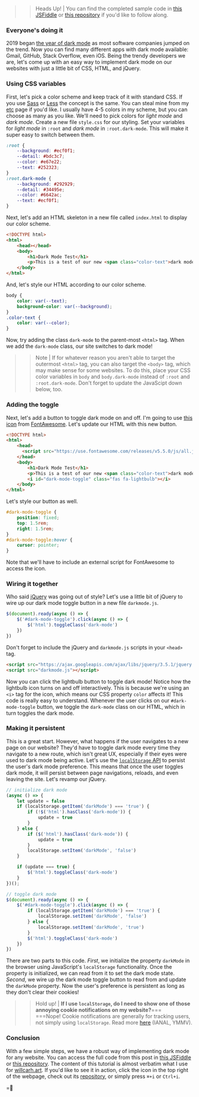 >> Heads Up! | You can find the completed sample code in [this JSFiddle](https://jsfiddle.net/wcarhart/kzgr1tja/40/) or [this repository](https://github.com/wcarhart/willcarh.art-snippets/tree/master/the-easy-way-to-add-dark-mode-to-your-website) if you'd like to follow along.


### Everyone's doing it
2019 began [the year of dark mode](https://www.theverge.com/2019/3/15/18261967/dark-mode-battery-saving-feature-apps-os-platforms-developments) as most software companies jumped on the trend. Now you can find many different apps with dark mode available: Gmail, GitHub, Stack Overflow, even iOS. Being the trendy developers we are, let's come up with an easy way to implement dark mode on our websites with just a little bit of CSS, HTML, and jQuery.

### Using CSS variables
First, let's pick a color scheme and keep track of it with standard CSS. If you use [Sass](https://sass-lang.com/) or [Less](http://lesscss.org/) the concept is the same. You can steal mine from my [etc]({{src:etc}}) page if you'd like. I usually have 4-5 colors in my scheme, but you can choose as many as you like.
We'll need to pick colors for _light mode_ and _dark mode_. Create a new file `style.css` for our styling. Set your variables for _light mode_ in `:root` and _dark mode_ in `:root.dark-mode`. This will make it super easy to switch between them.
```css
:root {
    --background: #ecf0f1;
    --detail: #bdc3c7;
    --color: #e67e22;
    --text: #252323;
}
:root.dark-mode {
    --background: #292929;
    --detail: #34495e;
    --color: #6642ac;
    --text: #ecf0f1;
}
```
Next, let's add an HTML skeleton in a new file called `index.html` to display our color scheme.
```html
<!DOCTYPE html>
<html>
    <head></head>
    <body>
        <h1>Dark Mode Test</h1>
        <p>This is a test of our new <span class="color-text">dark mode</span>!</p>
    </body>
</html>
```
And, let's style our HTML according to our color scheme.
```css
body {
    color: var(--text);
    background-color: var(--background);
}
.color-text {
    color: var(--color);
}
```
Now, try adding the class `dark-mode` to the parent-most `<html>` tag. When we add the `dark-mode` class, our site switches to dark mode!
>> Note | If for whatever reason you aren't able to target the outermost `<html>` tag, you can also target the `<body>` tag, which may make sense for some websites. To do this, place your CSS color variables in `body` and `body.dark-mode` instead of `:root` and `:root.dark-mode`. Don't forget to update the JavaScipt down below, too.


### Adding the toggle
Next, let's add a button to toggle dark mode on and off. I'm going to use [this icon](https://fontawesome.com/icons/lightbulb?style=solid) from [FontAwesome](https://fontawesome.com/). Let's update our HTML with this new button.
```html
<!DOCTYPE html>
<html>
    <head>
      <script src="https://use.fontawesome.com/releases/v5.5.0/js/all.js"></script>
    </head>
    <body>
        <h1>Dark Mode Test</h1>
        <p>This is a test of our new <span class="color-text">dark mode!</span></p>
        <i id="dark-mode-toggle" class="fas fa-lightbulb"></i>
    </body>
</html>
```
Let's style our button as well.
```css
#dark-mode-toggle {
    position: fixed;
    top: 1.5rem;
    right: 1.5rem;
}
#dark-mode-toggle:hover {
    cursor: pointer;
}
```
Note that we'll have to include an external script for FontAwesome to access the icon.

### Wiring it together
Who said [jQuery](https://jquery.com/) was going out of style? Let's use a little bit of jQuery to wire up our dark mode toggle button in a new file `darkmode.js`.
```javascript
$(document).ready(async () => {
    $('#dark-mode-toggle').click(async () => {
        $('html').toggleClass('dark-mode')
    })
})
```
Don't forget to include the jQuery and `darkmode.js` scripts in your `<head>` tag.
```html
<script src="https://ajax.googleapis.com/ajax/libs/jquery/3.5.1/jquery.min.js"></script>
<script src="darkmode.js"></script>
```
Now you can click the lightbulb button to toggle dark mode! Notice how the lightbulb icon turns on and off interactively. This is because we're using an `<i>` tag for the icon, which means our CSS property `color` affects it!
This code is really easy to understand. Whenever the user clicks on our `#dark-mode-toggle` button, we toggle the `dark-mode` class on our HTML, which in turn toggles the dark mode.

### Making it persistent
This is a great start. However, what happens if the user navigates to a new page on our website? They'd have to toggle dark mode every time they navigate to a new route, which isn't great UX, especially if their eyes were used to dark mode being active.
Let's use the [`localStorage` API](https://developer.mozilla.org/en-US/docs/Web/API/Window/localStorage) to persist the user's dark mode preference. This means that once the user toggles dark mode, it will persist between page navigations, reloads, and even leaving the site. Let's revamp our jQuery.
```javascript
// initialize dark mode
(async () => {
    let update = false
    if (localStorage.getItem('darkMode') === 'true') {
        if (!$('html').hasClass('dark-mode')) {
            update = true
        }
    } else {
        if ($('html').hasClass('dark-mode')) {
            update = true
        }
        localStorage.setItem('darkMode', 'false')
    }

    if (update === true) {
        $('html').toggleClass('dark-mode')
    }
})();

// toggle dark mode
$(document).ready(async () => {
    $('#dark-mode-toggle').click(async () => {
        if (localStorage.getItem('darkMode') === 'true') {
            localStorage.setItem('darkMode', 'false')
        } else {
            localStorage.setItem('darkMode', 'true')
        }
        $('html').toggleClass('dark-mode')
    })
})
```
There are two parts to this code. _First_, we initialize the property `darkMode` in the browser using JavaScript's `localStorage` functionality. Once the property is initialized, we can read from it to set the dark mode state. _Second_, we wire up the dark mode toggle button to read from and update the `darkMode` property. Now the user's preference is persistent as long as they don't clear their cookies!
>> Hold up! | **If I use `localStorage`, do I need to show one of those annoying cookie notifications on my website?**===<br>===Nope! Cookie notifications are generally for tracking users, not simply using `localStorage`. Read more [here](https://law.stackexchange.com/a/30766/8708) (IANAL, YMMV).


### Conclusion
With a few simple steps, we have a robust way of implementing dark mode for any website. You can access the full code from this post in [this JSFiddle](https://jsfiddle.net/wcarhart/kzgr1tja/40/) or [this repository](https://github.com/wcarhart/willcarh.art-snippets/tree/master/the-easy-way-to-add-dark-mode-to-your-website). The content of this tutorial is almost verbatim what I use for [willcarh.art]({{src:index}}). If you'd like to see it in action, click the icon in the top right of the webpage, check out its [repository](https://github.com/wcarhart/willcarh.art), or simply press `⌘+i` or `Ctrl+i`.

=🦉